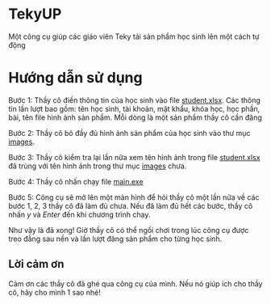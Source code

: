# TekyUP
Một công cụ giúp các giáo viên Teky tải sản phẩm học sinh lên một cách tự động

# Hướng dẫn sử dụng
Bước 1: Thầy cô điền thông tin của học sinh vào file <ins>student.xlsx</ins>. Các thông tin lần lượt bao gồm: tên học sinh, tài khoản, mật khẩu, khóa học, học phần, bài, tên file hình ảnh sản phẩm.  Mỗi dòng là một sản phẩm thầy cô cần đăng

Bước 2: Thầy cô bỏ đầy đủ hình ảnh sản phẩm của học sinh vào thư mục <ins>images</ins>.

Bước 3: Thầy cô kiểm tra lại lần nữa xem tên hình ảnh trong file <ins>student.xlsx</ins> đã trùng với tên hình ảnh trong thư mục <ins>images</ins> chưa.

Bước 4: Thầy cô nhấn chạy file <ins>main.exe</ins>

Bước 5: Công cụ sẽ mở lên một màn hình để hỏi thầy cô một lần nữa về các bước 1, 2, 3 thầy cô đã làm đủ chưa. Nếu đã làm đủ hết các bước, thầy cô nhấn <em>y</em> và <em>Enter</em> đến khi chương trình chạy.

Như vậy là đã xong! Giờ thầy cô có thể ngồi chơi trong lúc công cụ được treo đằng sau nền và lần lượt đăng sản phẩm cho từng học sinh.

## Lời cảm ơn
Cảm ơn các thầy cô đã ghé qua công cụ của mình. Nếu nó giúp ích cho thầy cô, hãy cho mình 1 sao nhé!
